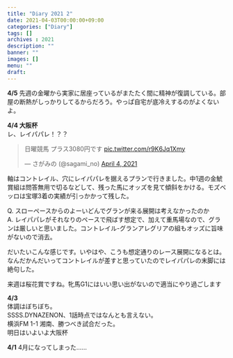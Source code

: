 ```yaml
---
title: "Diary 2021 2"
date: 2021-04-03T00:00:00+09:00
categories: ["Diary"]
tags: []
archives : 2021
description: ""
banner: ""
images: []
menu: ""
draft:
---
```

**4/5** 先週の金曜から実家に居座っているがまたたく間に精神が復調している。部屋の断熱がしっかりしてるからだろう。やっぱ自宅が底冷えするのがよくないよ。

**4/4 大阪杯**  
レ、レイパパレ！？？
<blockquote class="twitter-tweet"><p lang="ja" dir="ltr">日曜競馬 プラス3080円です <a href="https://t.co/r9K6Jq1Xmy">pic.twitter.com/r9K6Jq1Xmy</a></p>&mdash; さがみの (@sagami_no) <a href="https://twitter.com/sagami_no/status/1378601114161930240?ref_src=twsrc%5Etfw">April 4, 2021</a></blockquote> <script async src="https://platform.twitter.com/widgets.js" charset="utf-8"></script>

軸はコントレイル、穴にレイパパレを据えるプランで行きました。中1週の金鯱賞組は問答無用で切るなどして、残った馬にオッズを見て傾斜をかける。モズベッロは宝塚3着の実績が引っかかって残した。  

Q. スローペースからのよーいどんでグランが来る展開は考えなかったのか  
A. レイパパレがそれなりのペースで飛ばす想定で、加えて重馬場なので、グランは厳しいと思いました。コントレイル-グランアレグリアの組もオッズに旨味がないので消去。

だいたいこんな感じです。いやはや、こうも想定通りのレース展開になるとは。なんだかんだいってコントレイルが差すと思っていたのでレイパパレの末脚には絶句した。

来週は桜花賞ですね。牝馬G1にはいい思い出がないので適当にやり過ごします
<!--more-->
**4/3**  
体調はぼちぼち。  
SSSS.DYNAZENON、1話時点ではなんとも言えない。  
横浜FM 1-1 湘南、勝つべき試合だった。  
明日はいよいよ大阪杯

**4/1** 4月になってしまった……
